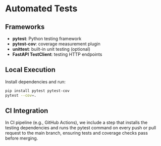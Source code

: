 # Automated Tests

## Frameworks

* **pytest**: Python testing framework
* **pytest-cov**: coverage measurement plugin
* **unittest**: built-in unit testing (optional)
* **FastAPI TestClient**: testing HTTP endpoints

## Local Execution

Install dependencies and run:

```bash
pip install pytest pytest-cov
pytest --cov=.
```

## CI Integration

In CI pipeline (e.g., GitHub Actions), we include a step that installs the testing dependencies and runs the pytest command on every push or pull request to the main branch, ensuring tests and coverage checks pass before merging.
